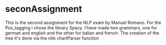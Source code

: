 # seconAssignment
This is the second assignment for the NLP exam by Manuel Romano.
For the Pos_tagging i chose the library Spacy. I'have made two grammars, one for german and english and the other for italian and french.
The creation of the tree it's done via the nltk chartParser function
